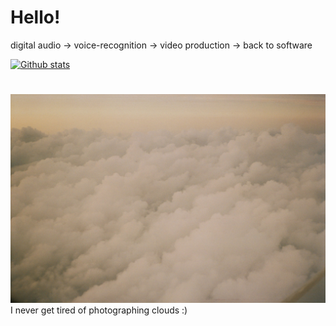 # Hello! 

digital audio -> voice-recognition -> video production -> back to software

<!-- this is my gh status -->
[![Github stats](https://github-readme-stats.vercel.app/api?username=taylulz)](https://github.com/taylulz)

# 

<img src='img/clouds.JPG' alt='ariel view of fluffy, golden cloud tops' >
  I never get tired of photographing clouds :)


